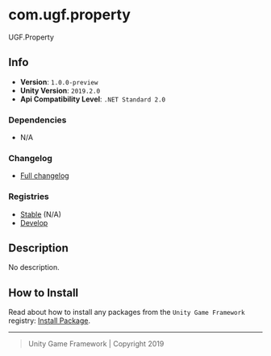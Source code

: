 # com.ugf.property

UGF.Property

## Info

- **Version**: `1.0.0-preview`
- **Unity Version**: `2019.2.0`
- **Api Compatibility Level**: `.NET Standard 2.0`

### Dependencies

- N/A

### Changelog

- [Full changelog][1]

### Registries

- [Stable][2] (N/A)
- [Develop][3]

## Description

No description.

## How to Install

Read about how to install any packages from the `Unity Game Framework` registry: [Install Package][4].

---
> Unity Game Framework | Copyright 2019

[1]: changelog.md
[2]: https://bintray.com/unity-game-framework/stable/com.ugf.property
[3]: https://bintray.com/unity-game-framework/dev/com.ugf.property
[4]: https://github.com/unity-game-framework/ugf-documentation/wiki/Install-Package
